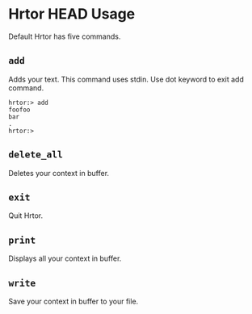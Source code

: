 # Hrtor HEAD Usage

Default Hrtor has five commands.

## `add`

Adds your text. This command uses stdin. Use dot keyword to exit add command.

```
hrtor:> add
foofoo
bar
.
hrtor:>
```

## `delete_all`

Deletes your context in buffer.

## `exit`

Quit Hrtor.

## `print`

Displays all your context in buffer.

## `write`

Save your context in buffer to your file.
